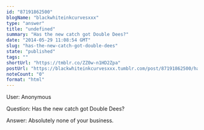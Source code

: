 ```yaml
---
id: "87191862500"
blogName: "blackwhiteinkcurvesxxx"
type: "answer"
title: "undefined"
summary: "Has the new catch got Double Dees?"
date: "2014-05-29 11:08:54 GMT"
slug: "has-the-new-catch-got-double-dees"
state: "published"
tags: ""
shortUrl: "https://tmblr.co/ZZ0w-n1HD2Zpa"
postUrl: "https://blackwhiteinkcurvesxxx.tumblr.com/post/87191862500/has-the-new-catch-got-double-dees"
noteCount: "0"
format: "html"
---
```


User: Anonymous

Question: Has the new catch got Double Dees?

Answer: Absolutely none of your business.

